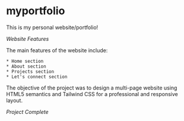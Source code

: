 # myportfolio

This is my personal website/portfolio!

*Website Features*
  
  The main features of the website include:
    
    * Home section
    * About section
    * Projects section
    * Let's connect section

The objective of the project was to design a multi-page website using HTML5 semantics and Tailwind CSS for a professional and responsive layout.


*Project Complete*